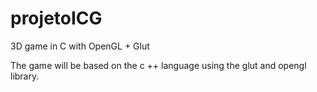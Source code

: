 # projetoICG
3D game in C with OpenGL + Glut   


The game will be based on the c ++ language using the glut and opengl library.

